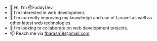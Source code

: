 - 👋 Hi, I’m @FaddyDev
- 👀 I’m interested in web development.
- 🌱 I’m currently improving my knowledge and use of Laravel as well as other latest web technologies.
- 💞️ I’m looking to collaborate on web development projects.
- 📫 Reach me via fbarasa18@gmail.com

